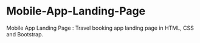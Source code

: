 # Mobile-App-Landing-Page
Mobile App Landing Page : Travel booking app landing page in HTML, CSS and Bootstrap.
